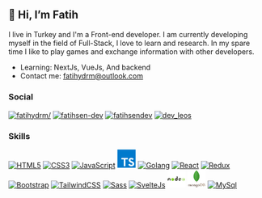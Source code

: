 ## 👋 Hi, I’m Fatih

I live in Turkey and I'm a Front-end developer. I am currently developing myself in the field of Full-Stack, I love to learn and research. In my spare time I like to play games and exchange information with other developers.

-  Learning: NextJs, VueJs, And backend
-  Contact me: fatihydrm@outlook.com

### Social
<p align="left">
<a href="https://linkedin.com/in/fatihydrm/" target="blank"><img align="center" src="https://raw.githubusercontent.com/rahuldkjain/github-profile-readme-generator/master/src/images/icons/Social/linked-in-alt.svg" alt="fatihydrm/" height="30" width="40" /></a>
<a href="https://codepen.io/fatihsen-dev" target="blank"><img align="center" src="https://raw.githubusercontent.com/rahuldkjain/github-profile-readme-generator/master/src/images/icons/Social/codepen.svg" alt="fatihsen-dev" height="30" width="40" /></a>
<a href="https://twitter.com/fatihsendev" target="blank"><img align="center" src="https://raw.githubusercontent.com/rahuldkjain/github-profile-readme-generator/master/src/images/icons/Social/twitter.svg" alt="fatihsendev" height="30" width="40" /></a>
<a href="https://instagram.com/dev_leos" target="blank"><img align="center" src="https://raw.githubusercontent.com/rahuldkjain/github-profile-readme-generator/master/src/images/icons/Social/instagram.svg" alt="dev_leos" height="30" width="40" /></a>
</p>

### Skills

<p align="left">
<a href="https://developer.mozilla.org/en-US/docs/Glossary/HTML5" target="_blank" rel="noreferrer"><img src="https://raw.githubusercontent.com/danielcranney/readme-generator/main/public/icons/skills/html5-colored.svg" width="36" height="36" alt="HTML5" /></a>
  <a href="https://www.w3.org/TR/CSS/#css" target="_blank" rel="noreferrer"><img src="https://raw.githubusercontent.com/danielcranney/readme-generator/main/public/icons/skills/css3-colored.svg" width="36" height="36" alt="CSS3" /></a>
  <a href="https://developer.mozilla.org/en-US/docs/Web/JavaScript" target="_blank" rel="noreferrer"><img src="https://raw.githubusercontent.com/danielcranney/readme-generator/main/public/icons/skills/javascript-colored.svg" width="36" height="36" alt="JavaScript" /></a>
  <a href="https://www.typescriptlang.org/" target="_blank" rel="noreferrer"><img src="https://raw.githubusercontent.com/devicons/devicon/master/icons/typescript/typescript-original.svg" width="37" height="37" alt="Typescript" /></a>
  <a href="https://go.dev/" target="_blank" rel="noreferrer"><img src="https://upload.wikimedia.org/wikipedia/commons/0/05/Go_Logo_Blue.svg" width="37" height="37" alt="Golang" /></a>
  <a href="https://reactjs.org/" target="_blank" rel="noreferrer"><img src="https://raw.githubusercontent.com/danielcranney/readme-generator/main/public/icons/skills/react-colored.svg" width="36" height="36" alt="React" /></a>
  <a href="https://redux.js.org/" target="_blank" rel="noreferrer"><img src="https://raw.githubusercontent.com/danielcranney/readme-generator/main/public/icons/skills/redux-colored.svg" width="36" height="36" alt="Redux" /></a>
  <a href="https://getbootstrap.com/" target="_blank" rel="noreferrer"><img src="https://raw.githubusercontent.com/danielcranney/readme-generator/main/public/icons/skills/bootstrap-colored.svg" width="36" height="36" alt="Bootstrap" /></a>
  <a href="https://tailwindcss.com/" target="_blank" rel="noreferrer"><img src="https://raw.githubusercontent.com/danielcranney/readme-generator/main/public/icons/skills/tailwindcss-colored.svg" width="36" height="36" alt="TailwindCSS" /></a>
  <a href="https://sass-lang.com/" target="_blank" rel="noreferrer"><img src="https://raw.githubusercontent.com/danielcranney/readme-generator/main/public/icons/skills/sass-colored.svg" width="36" height="36" alt="Sass" /></a>
  <a href="https://svelte.dev/" target="_blank" rel="noreferrer"><img src="https://upload.wikimedia.org/wikipedia/commons/1/1b/Svelte_Logo.svg" width="32" height="32" alt="SvelteJs" /></a>
  <a href="https://nodejs.org/" target="_blank" rel="noreferrer"><img src="https://raw.githubusercontent.com/devicons/devicon/master/icons/nodejs/nodejs-original-wordmark.svg" width="36" height="36" alt="NodeJs" /></a>
  <a href="https://www.mongodb.com/" target="_blank" rel="noreferrer"><img src="https://raw.githubusercontent.com/devicons/devicon/master/icons/mongodb/mongodb-original-wordmark.svg" width="36" height="36" alt="MongoDb" /></a>
  <a href="https://www.mysql.com/" target="_blank" rel="noreferrer"><img src="https://upload.wikimedia.org/wikipedia/en/d/dd/MySQL_logo.svg" width="36" height="36" alt="MySql" /></a>
